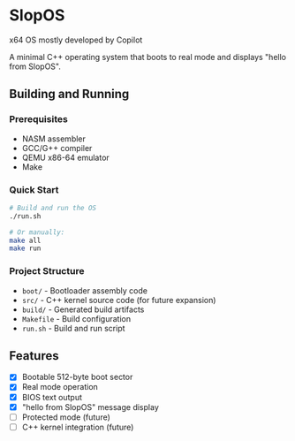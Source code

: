 # SlopOS
x64 OS mostly developed by Copilot

A minimal C++ operating system that boots to real mode and displays "hello from SlopOS".

## Building and Running

### Prerequisites
- NASM assembler
- GCC/G++ compiler 
- QEMU x86-64 emulator
- Make

### Quick Start
```bash
# Build and run the OS
./run.sh

# Or manually:
make all
make run
```

### Project Structure
- `boot/` - Bootloader assembly code
- `src/` - C++ kernel source code (for future expansion)
- `build/` - Generated build artifacts
- `Makefile` - Build configuration
- `run.sh` - Build and run script

## Features
- [x] Bootable 512-byte boot sector
- [x] Real mode operation
- [x] BIOS text output
- [x] "hello from SlopOS" message display
- [ ] Protected mode (future)
- [ ] C++ kernel integration (future)
